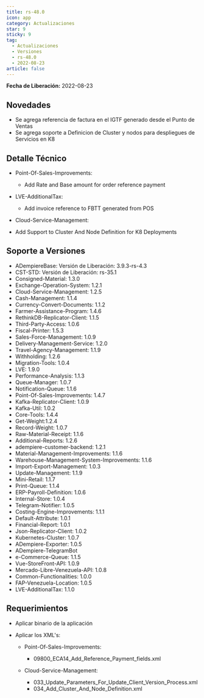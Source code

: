 ```yaml
---
title: rs-48.0
icon: app
category: Actualizaciones
star: 9
sticky: 9
tag:
  - Actualizaciones
  - Versiones
  - rs-48.0
  - 2022-08-23
article: false
---
```


**Fecha de Liberación:** 2022-08-23

## Novedades

- Se agrega referencia de factura en el IGTF generado desde el Punto de Ventas
- Se agrega soporte a Definicion de Cluster y nodos para despliegues de Servicios en K8

## Detalle Técnico

- Point-Of-Sales-Improvements:

  - Add Rate and Base amount for order reference payment

- LVE-AdditionalTax:

  - Add invoice reference to FBTT generated from POS

- Cloud-Service-Management:

- Add Support to Cluster And Node Definition for K8 Deployments

## Soporte a Versiones

- ADempiereBase: Versión de Liberación: 3.9.3-rs-4.3
- CST-STD: Versión de Liberación: rs-35.1
- Consigned-Material: 1.3.0
- Exchange-Operation-System: 1.2.1
- Cloud-Service-Management: 1.2.5
- Cash-Management: 1.1.4
- Currency-Convert-Documents: 1.1.2
- Farmer-Assistance-Program: 1.4.6
- RethinkDB-Replicator-Client: 1.1.5
- Third-Party-Access: 1.0.6
- Fiscal-Printer: 1.5.3
- Sales-Force-Management: 1.0.9
- Delivery-Management-Service: 1.2.0
- Travel-Agency-Management: 1.1.9
- Withholding: 1.2.6
- Migration-Tools: 1.0.4
- LVE: 1.9.0
- Performance-Analysis: 1.1.3
- Queue-Manager: 1.0.7
- Notification-Queue: 1.1.6
- Point-Of-Sales-Improvements: 1.4.7
- Kafka-Replicator-Client: 1.0.9
- Kafka-Util: 1.0.2
- Core-Tools: 1.4.4
- Get-Weight:1.2.4
- Record-Weight: 1.0.7
- Raw-Material-Receipt: 1.1.6
- Additional-Reports: 1.2.6
- adempiere-customer-backend: 1.2.1
- Material-Management-Improvements: 1.1.6
- Warehouse-Management-System-Improvements: 1.1.6
- Import-Export-Management: 1.0.3
- Update-Management: 1.1.9
- Mini-Retail: 1.1.7
- Print-Queue: 1.1.4
- ERP-Payroll-Definition: 1.0.6
- Internal-Store: 1.0.4
- Telegram-Notifier: 1.0.5
- Costing-Engine-Improvements: 1.1.1
- Default-Attribute: 1.0.1
- Financial-Report: 1.0.1
- Json-Replicator-Client: 1.0.2
- Kubernetes-Cluster: 1.0.7
- ADempiere-Exporter: 1.0.5
- ADempiere-TelegramBot
- e-Commerce-Queue: 1.1.5
- Vue-StoreFront-API: 1.0.9
- Mercado-Libre-Venezuela-API: 1.0.8
- Common-Functionalities: 1.0.0
- FAP-Venezuela-Location: 1.0.5
- LVE-AdditionalTax: 1.1.0


## Requerimientos

- Aplicar binario de la aplicación
- Aplicar los XML's:

  - Point-Of-Sales-Improvements:

    - 09800_ECA14_Add_Reference_Payment_fields.xml
    
  - Cloud-Service-Management:

    - 033_Update_Parameters_For_Update_Client_Version_Process.xml
    - 034_Add_Cluster_And_Node_Definition.xml

